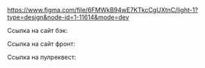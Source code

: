 https://www.figma.com/file/6FMWkB94wE7KTkcCgUXtnC/light-1?type=design&node-id=1-11614&mode=dev

Ссылка на сайт бэк:

Ссылка на сайт фронт:

Ссылка на пулреквест: 